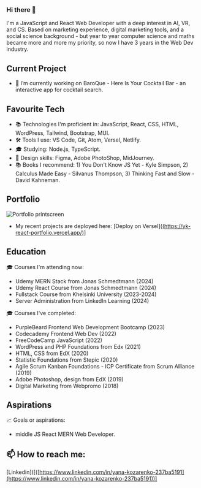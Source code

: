 ### Hi there 👋

I'm a JavaScript and React Web Developer with a deep interest in AI, VR, and CS. Based on marketing experience, digital marketing tools, and a social science background - but year to year computer science and maths became more and more my priority, so now I have 3 years in the Web Dev industry.   

## Current Project
- 🔭 I’m currently working on BaroQue - Here Is Your Cocktail Bar - an interactive app for cocktail search.

## Favourite Tech  
- 📚 Technologies I'm proficient in: JavaScript, React, CSS, HTML, WordPress, Tailwind, Bootstrap, MUI.
- 🛠️ Tools I use: VS Code, Git, Atom, Versel, Netlify.
- 🎓 Studying: Node.js, TypeScript. 
- 🎨 Design skills: Figma, Adobe PhotoShop, MidJourney. 
- 📚 Books I recommend: 1) You Don't Know JS Yet - Kyle Simpson, 2) Calculus Made Easy - Silvanus Thompson, 3) Thinking Fast and Slow - David Kahneman.  

## Portfolio 

![Portfolio printscreen](images/example.png)
- My recent projects are deployed here: 
[Deploy on Versel]([(https://yk-react-portfolio.vercel.app/)](https://yk-react-portfolio.vercel.app/)]

## Education

🎓 Courses I'm attending now:
- Udemy MERN Stack from Jonas Schmedtmann (2024)
- Udemy React Course from Jonas Schmedtmann (2024)
- Fullstack Course from Khelsinki University (2023-2024)
- Server Administration from LinkedIn Learning (2024)

🎓 Courses I've completed: 
- PurpleBeard Frontend Web Development Bootcamp (2023)
- Codecademy Frontend Web Dev (2022)
- FreeCodeCamp JavaScript (2022)
- WordPress and PHP Foundations from Edx (2021)
- HTML, CSS from EdX (2020)
- Statistic Foundations from Stepic (2020)
- Agile Scrum Kanban Foundations - ICP Certificate from Scrum Alliance (2019)
- Adobe Photoshop, design from EdX (2019)
- Digital Marketing from Webpromo (2018)

## Aspirations 
📈 Goals or aspirations: 
- middle JS React MERN Web Developer.

## 📫 How to reach me:
[Linkedin]([([https://www.linkedin.com/in/yana-kozarenko-237ba5191](https://www.linkedin.com/in/yana-kozarenko-237ba5191))] 

<!--
**GreenCatInForest/GreenCatInForest** is a ✨ _special_ ✨ repository because its `README.md` (this file) appears on your GitHub profile.

Here are some ideas to get you started:


- 🌱 I’m currently learning ...
- 👯 I’m looking to collaborate on ...
- 🤔 I’m looking for help with ...
- 💬 Ask me about ...
- 📫 How to reach me: ...
- 😄 Pronouns: ...
- ⚡ Fun fact: ...
-->
